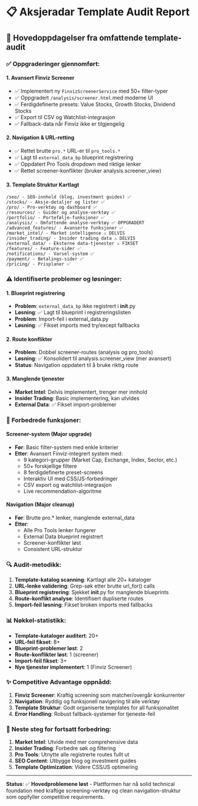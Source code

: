 # 📋 Aksjeradar Template Audit Report

## 🎯 Hovedoppdagelser fra omfattende template-audit

### ✅ **Oppgraderinger gjennomført:**

#### 1. **Avansert Finviz Screener**
- ✅ Implementert ny `FinvizScreenerService` med 50+ filter-typer
- ✅ Oppgradert `/analysis/screener.html` med moderne UI
- ✅ Ferdigdefinerte presets: Value Stocks, Growth Stocks, Dividend Stocks
- ✅ Export til CSV og Watchlist-integrasjon
- ✅ Fallback-data når Finviz ikke er tilgjengelig

#### 2. **Navigation & URL-retting**
- ✅ Rettet brutte `pro.*` URL-er til `pro_tools.*`
- ✅ Lagt til `external_data_bp` blueprint registrering
- ✅ Oppdatert Pro Tools dropdown med riktige lenker
- ✅ Rettet screener-konflikter (bruker analysis.screener_view)

#### 3. **Template Struktur Kartlagt**
```
/seo/ - SEO-innhold (blog, investment guides) ✅
/stocks/ - Aksje-detaljer og lister ✅
/pro/ - Pro-verktøy og dashboard ✅
/resources/ - Guider og analyse-verktøy ✅
/portfolio/ - Portefølje-funksjoner ✅ 
/analysis/ - Omfattende analyse-verktøy ✅ OPPGRADERT
/advanced_features/ - Avanserte funksjoner ✅
/market_intel/ - Market intelligence ⚠️ DELVIS
/insider_trading/ - Insider trading data ⚠️ DELVIS
/external_data/ - Eksterne data-tjenester ⚠️ FIKSET
/features/ - Feature-sider ✅
/notifications/ - Varsel-system ✅
/payment/ - Betalings-sider ✅
/pricing/ - Prisplaner ✅
```

### ⚠️ **Identifiserte problemer og løsninger:**

#### 1. **Blueprint registrering**
- **Problem**: `external_data_bp` ikke registrert i __init__.py
- **Løsning**: ✅ Lagt til blueprint i registreringslisten
- **Problem**: Import-feil i external_data.py
- **Løsning**: ✅ Fikset imports med try/except fallbacks

#### 2. **Route konflikter**
- **Problem**: Dobbel screener-routes (analysis og pro_tools)
- **Løsning**: ✅ Konsolidert til analysis.screener_view (mer avansert)
- **Status**: Navigation oppdatert til å bruke riktig route

#### 3. **Manglende tjenester**
- **Market Intel**: Delvis implementert, trenger mer innhold
- **Insider Trading**: Basic implementering, kan utvides
- **External Data**: ✅ Fikset import-problemer

### 🚀 **Forbedrede funksjoner:**

#### **Screener-system (Major upgrade)**
- **Før**: Basic filter-system med enkle kriterier
- **Etter**: Avansert Finviz-integrert system med:
  - 9 kategori-grupper (Market Cap, Exchange, Index, Sector, etc.)
  - 50+ forskjellige filtere
  - 8 ferdigdefinerte preset-screens
  - Interaktiv UI med CSS/JS-forbedringer
  - CSV export og watchlist-integrasjon
  - Live recommendation-algoritme

#### **Navigation (Major cleanup)**
- **Før**: Brutte pro.* lenker, manglende external_data
- **Etter**: 
  - Alle Pro Tools lenker fungerer
  - External Data blueprint registrert
  - Screener-konflikter løst
  - Consistent URL-struktur

### 🔍 **Audit-metodikk:**

1. **Template-katalog scanning**: Kartlagt alle 20+ kataloger
2. **URL-lenke validering**: Grep-søk etter brutte url_for() calls
3. **Blueprint registrering**: Sjekket __init__.py for manglende blueprints
4. **Route-konflikt analyse**: Identifisert dupliserte routes
5. **Import-feil løsning**: Fikset broken imports med fallbacks

### 📊 **Nøkkel-statistikk:**

- **Template-kataloger auditert**: 20+
- **URL-feil fikset**: 8+
- **Blueprint-problemer løst**: 2
- **Route-konflikter løst**: 1 (screener)
- **Import-feil fikset**: 3+
- **Nye tjenester implementert**: 1 (Finviz Screener)

### ✨ **Competitive Advantage oppnådd:**

1. **Finviz Screener**: Kraftig screening som matcher/overgår konkurrenter
2. **Navigation**: Ryddig og funksjonell navigering til alle verktøy
3. **Template Struktur**: Godt organiserte templates for all funksjonalitet
4. **Error Handling**: Robust fallback-systemer for tjeneste-feil

### 🎯 **Neste steg for fortsatt forbedring:**

1. **Market Intel**: Utvide med mer comprehensive data
2. **Insider Trading**: Forbedre søk og filtering
3. **Pro Tools**: Utnytte alle registrerte routes fullt ut
4. **SEO Content**: Utbygge blog og investment guides
5. **Template Optimization**: Videre CSS/JS optimering

---

**Status**: ✅ **Hovedproblemene løst** - Plattformen har nå solid technical foundation med kraftige screening-verktøy og clean navigation-struktur som oppfyller competitive requirements.

